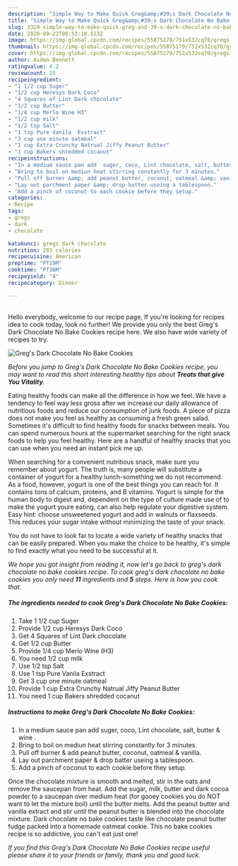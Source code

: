 ```yaml
---
description: "Simple Way to Make Quick Greg&amp;#39;s Dark Chocolate No Bake Cookies"
title: "Simple Way to Make Quick Greg&amp;#39;s Dark Chocolate No Bake Cookies"
slug: 3329-simple-way-to-make-quick-greg-and-39-s-dark-chocolate-no-bake-cookies
date: 2020-09-22T06:53:10.513Z
image: https://img-global.cpcdn.com/recipes/55875179/751x532cq70/gregs-dark-chocolate-no-bake-cookies-recipe-main-photo.jpg
thumbnail: https://img-global.cpcdn.com/recipes/55875179/751x532cq70/gregs-dark-chocolate-no-bake-cookies-recipe-main-photo.jpg
cover: https://img-global.cpcdn.com/recipes/55875179/751x532cq70/gregs-dark-chocolate-no-bake-cookies-recipe-main-photo.jpg
author: Aiden Bennett
ratingvalue: 4.2
reviewcount: 15
recipeingredient:
- "1 1/2 cup Suger"
- "1/2 cup Heresys Dark Coco"
- "4 Squares of Lint Dark chocolate"
- "1/2 cup Butter"
- "1/4 cup Merlo Wine H3"
- "1/2 cup milk"
- "1/2 tsp Salt"
- "1 tsp Pure Vanila  Exstract"
- "3 cup one minute oatmeal"
- "1 cup Extra Crunchy Natrual Jiffy Peanut Butter"
- "1 cup Bakers shredded cocanut"
recipeinstructions:
- "In a medium sauce pan add  suger, coco, Lint chocolate, salt, butter &amp; wine ."
- "Bring to boil on mediun heat stirring constantly for 3 minutes."
- "Pull off burner &amp; add peanut butter, coconut, oatmeal &amp; vanilla."
- "Lay out parchment paper &amp; drop batter useing a tablespoon."
- "Add a pinch of coconut to each cookie before they setup."
categories:
- Recipe
tags:
- gregs
- dark
- chocolate

katakunci: gregs dark chocolate 
nutrition: 283 calories
recipecuisine: American
preptime: "PT19M"
cooktime: "PT38M"
recipeyield: "4"
recipecategory: Dinner

---
```

<br>
Hello everybody, welcome to our recipe page, If you're looking for recipes idea to cook today, look no further! We provide you only the best Greg&#39;s Dark Chocolate No Bake Cookies recipe here. We also have wide variety of recipes to try.
<br>


![Greg&#39;s Dark Chocolate No Bake Cookies](https://img-global.cpcdn.com/recipes/55875179/751x532cq70/gregs-dark-chocolate-no-bake-cookies-recipe-main-photo.jpg)

<i>Before you jump to Greg&#39;s Dark Chocolate No Bake Cookies recipe, you may want to read this short interesting healthy tips about 
<strong>Treats that give You Vitality</strong>.</i>
</br>

Eating healthy foods can make all the difference in how we feel. We have a tendency to feel way less gross after we increase our daily allowance of nutritious foods and reduce our consumption of junk foods. A piece of pizza does not make you feel as healthy as consuming a fresh green salad. Sometimes it's difficult to find healthy foods for snacks between meals. You can spend numerous hours at the supermarket searching for the right snack foods to help you feel healthy. Here are a handful of healthy snacks that you can use when you need an instant pick me up.

When searching for a convenient nutritious snack, make sure you remember about yogurt. The truth is, many people will substitute a container of yogurt for a healthy lunch-something we do not recommend. As a food, however, yogurt is one of the best things you can reach for. It contains tons of calcium, proteins, and B vitamins. Yogurt is simple for the human body to digest and, dependent on the type of culture made use of to make the yogurt youre eating, can also help regulate your digestive system. Easy hint: choose unsweetened yogurt and add in walnuts or flaxseeds. This reduces your sugar intake without minimizing the taste of your snack.

You do not have to look far to locate a wide variety of healthy snacks that can be easily prepared. When you make the choice to be healthy, it's simple to find exactly what you need to be successful at it.


<i>We hope you got insight from reading it, now let's go back to greg&#39;s dark chocolate no bake cookies recipe. To cook greg&#39;s dark chocolate no bake cookies you only need <strong>11</strong> ingredients and <strong>5</strong> steps. Here is how you cook that.
</i>

##### The ingredients needed to cook Greg&#39;s Dark Chocolate No Bake Cookies:

1. Take 1 1/2 cup Suger
1. Provide 1/2 cup Heresys Dark Coco
1. Get 4 Squares of Lint Dark chocolate
1. Get 1/2 cup Butter
1. Provide 1/4 cup Merlo Wine (H3)
1. You need 1/2 cup milk
1. Use 1/2 tsp Salt
1. Use 1 tsp Pure Vanila  Exstract
1. Get 3 cup one minute oatmeal
1. Provide 1 cup Extra Crunchy Natrual Jiffy Peanut Butter
1. You need 1 cup Bakers shredded cocanut


##### Instructions to make Greg&#39;s Dark Chocolate No Bake Cookies:

1. In a medium sauce pan add  suger, coco, Lint chocolate, salt, butter &amp; wine .
1. Bring to boil on mediun heat stirring constantly for 3 minutes.
1. Pull off burner &amp; add peanut butter, coconut, oatmeal &amp; vanilla.
1. Lay out parchment paper &amp; drop batter useing a tablespoon.
1. Add a pinch of coconut to each cookie before they setup.


Once the chocolate mixture is smooth and melted, stir in the oats and remove the saucepan from heat. Add the sugar, milk, butter and dark cocoa powder to a saucepan over medium heat (for gooey cookies you do NOT want to let the mixture boil) until the butter melts. Add the peanut butter and vanilla extract and stir until the peanut butter is blended into the chocolate mixture. Dark chocolate no bake cookies taste like chocolate peanut butter fudge packed into a homemade oatmeal cookie. This no bake cookies recipe is so addictive, you can&#39;t eat just one! 

<i>If you find this Greg&#39;s Dark Chocolate No Bake Cookies recipe useful please share it to your friends or family, thank you and good luck.</i>
